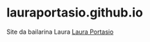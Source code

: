 # lauraportasio.github.io
Site da bailarina Laura
<a href="https://leoportasio.github.io/lauraportasio.github.io/">Laura Portasio</a>
